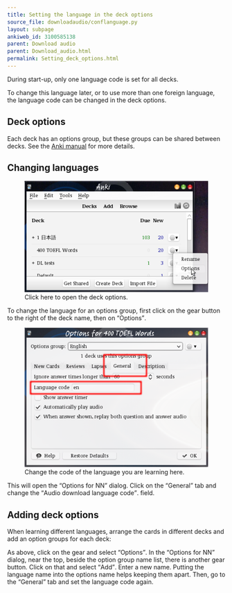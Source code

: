 ```yaml
---
title: Setting the language in the deck options
source_file: downloadaudio/conflanguage.py
layout: subpage
ankiweb_id: 3100585138
parent: Download audio
parent: Download_audio.html
permalink: Setting_deck_options.html
---
```


During start-up, only one language code is set for all decks.

To change this language later, or to use more than one foreign
language, the language code can be changed in the deck options.

## Deck options

Each deck has an options group,
but these groups can be shared between decks. See the
[Anki manual](http://ankisrs.net/docs/manual.html#deckoptions) for
more details.

## Changing languages

<figure>
<img src="images/click_on_gear.png"
alt="The Anki deck list. To the right of the gear button to the right
of the deck name a pop-up menu with the item <q>Options</q>
marked.">
<figcaption>Click here to open the deck options.</figcaption>
</figure>
To change the language for an options group, first click on the gear
button to the right of the deck name, then on <q>Options</q>.
<figure>
<img src="images/options_for.png"
alt="The “Options for deck NN” window. The tab “General” has a line-edit
“Language code”.">
<figcaption>Change the code of the language you are learning here.</figcaption>
</figure>
This will open the <q>Options for NN</q> dialog. Click on the
<q>General</q> tab and change the <q>Audio download language code</q>.
field.


## Adding deck options

When learning different languages, arrange the cards in different
decks and add an option groups for each deck:

As above, click on the gear and select <q>Options</q>. In the
<q>Options for NN</q> dialog, near the top, beside the option group
name list, there is another gear button. Click on that and select
<q>Add</q>. Enter a new name. Putting the language name into the
options name helps keeping them apart. Then, go to the <q>General</q>
tab and set the language code again.
